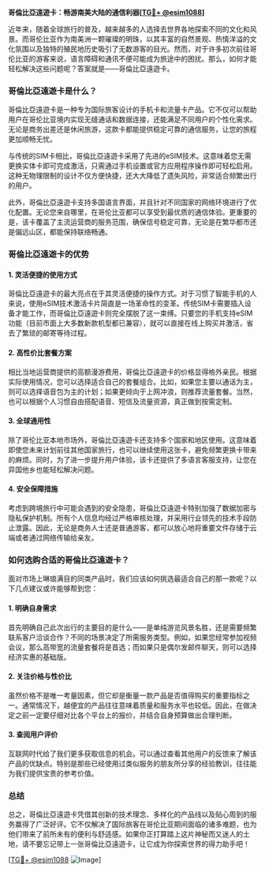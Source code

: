 **哥倫比亞遠遊卡：畅游南美大陆的通信利器[[TG💪+ @esim1088](https://t.me/s/esim1088)]**

近年来，随着全球旅行的普及，越来越多的人选择去世界各地探索不同的文化和风景。而哥伦比亚作为南美洲一颗璀璨的明珠，以其丰富的自然景观、热情洋溢的文化氛围以及独特的殖民地历史吸引了无数游客的目光。然而，对于许多初次前往哥伦比亚的游客来说，语言障碍和通讯不便可能成为旅途中的困扰。那么，如何才能轻松解决这些问题呢？答案就是——哥倫比亞遠遊卡。

### **哥倫比亞遠遊卡是什么？**

哥倫比亞遠遊卡是一种专为国际旅客设计的手机卡和流量卡产品。它不仅可以帮助用户在哥伦比亚境内实现无缝通话和数据连接，还能满足不同用户的个性化需求。无论是商务出差还是休闲旅游，这款卡都能提供稳定可靠的通信服务，让您的旅程更加顺畅无忧。

与传统的SIM卡相比，哥倫比亞遠遊卡采用了先进的eSIM技术。这意味着您无需更换实体卡即可完成激活，只需通过手机设置或官方应用程序操作即可轻松启用。这种无物理限制的设计不仅方便快捷，还大大降低了遗失风险，非常适合频繁出行的用户。

此外，哥倫比亞遠遊卡支持多国语言界面，并且针对不同国家的网络环境进行了优化配置。无论您来自哪里，在哥伦比亚都可以享受到最优质的通信体验。更重要的是，该卡覆盖了主流运营商的服务范围，确保信号稳定可靠，无论是在繁华都市还是偏远山区，都能保持联络畅通。

### **哥倫比亞遠遊卡的优势**

#### **1. 灵活便捷的使用方式**
哥倫比亞遠遊卡的最大亮点在于其灵活便捷的操作方式。对于习惯了智能手机的人来说，使用eSIM技术激活卡片简直是一场革命性的变革。传统SIM卡需要插入设备才能工作，而哥倫比亞遠遊卡则完全摆脱了这一束缚。只要您的手机支持eSIM功能（目前市面上大多数新款机型都已兼容），就可以直接在线上购买并激活，省去了繁琐的邮寄等待过程。

#### **2. 高性价比套餐方案**
相比当地运营商提供的高额漫游费用，哥倫比亞遠遊卡的价格显得格外亲民。根据实际使用情况，您可以选择适合自己的套餐组合。比如，如果您主要以通话为主，则可以选择语音包为主的计划；如果更倾向于上网冲浪，则推荐流量套餐。当然，也可以根据个人习惯自由搭配语音、短信及流量资源，真正做到按需定制。

#### **3. 全球通用性**
除了哥伦比亚本地市场外，哥倫比亞遠遊卡还支持多个国家和地区使用。这意味着即使您未来计划前往其他国家旅行，也可以继续使用这张卡，避免频繁更换卡带来的麻烦。同时，为了进一步提升用户体验，该卡还提供了多语言客服支持，让您在异国他乡也能轻松解决问题。

#### **4. 安全保障措施**
考虑到跨境旅行中可能会遇到的安全隐患，哥倫比亞遠遊卡特别加强了数据加密与隐私保护机制。所有个人信息均经过严格审核处理，并采用行业领先的技术手段防止泄露。因此，无论是商务人士还是普通游客，都可以放心地将重要文件存储于云端或者通过网络传输给亲友。

### **如何选购合适的哥倫比亞遠遊卡？**

面对市场上琳琅满目的同类产品时，我们应该如何挑选最适合自己的那一款呢？以下几点建议或许能够帮到您：

#### **1. 明确自身需求**
首先明确自己此次出行的主要目的是什么——是单纯游览风景名胜，还是需要频繁联系客户洽谈合作？不同的场景决定了所需服务类型。例如，如果您经常参加视频会议，那么高带宽的流量套餐将是首选；而如果只是偶尔发邮件聊天，则可以选择经济实惠的基础版。

#### **2. 关注价格与性价比**
虽然价格不是唯一考量因素，但它却是衡量一款产品是否值得购买的重要指标之一。通常情况下，越便宜的产品往往意味着质量和服务水平也较低。因此，在做决定之前一定要仔细对比各个平台上的报价，并结合自身预算做出合理判断。

#### **3. 查阅用户评价**
互联网时代给了我们更多获取信息的机会。可以通过查看其他用户的反馈来了解该产品的优缺点。特别是那些已经使用过类似服务的朋友所分享的经验教训，往往能为我们提供宝贵的参考价值。

### **总结**

总之，哥倫比亞遠遊卡凭借其创新的技术理念、多样化的产品线以及贴心周到的服务赢得了广泛好评。它不仅解决了国际旅客在哥伦比亚期间面临的诸多难题，也为他们带来了前所未有的便利与舒适感。如果你正打算踏上这片神秘而又迷人的土地，请不要忘记带上一张哥倫比亞遠遊卡，让它成为你探索世界的得力助手吧！

[[TG💪+ @esim1088](https://t.me/s/esim1088) ![Image](https://i.postimg.cc/4NQfJmqS/Snipaste-2025-05-13-00-14-12.png)]